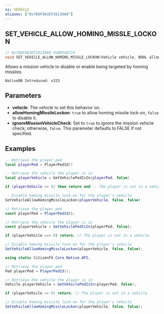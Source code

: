 ```yaml
---
ns: VEHICLE
aliases: ["0x7D6F9A3EF26136A0"]
---
```

## SET_VEHICLE_ALLOW_HOMING_MISSLE_LOCKON

```c
// 0x7D6F9A3EF26136A0 0xBB54ECCA
void SET_VEHICLE_ALLOW_HOMING_MISSLE_LOCKON(Vehicle vehicle, BOOL allowHomingMissileLockon, BOOL ignoreMissionVehicleCheck);
```

Allows a mission vehicle to disable or enable being targeted by homing missiles.

```
NativeDB Introduced: v323
```

## Parameters
* **vehicle**: The vehicle to set this behavior on.
* **allowHomingMissileLockon**: `true` to allow homing missile lock-on, `false` to disable it.
* **ignoreMissionVehicleCheck**: Set to `true` to ignore the mission vehicle check; otherwise, `false`. This parameter defaults to FALSE if not specified. 

## Examples
```lua
-- Retrieve the player ped
local playerPed = PlayerPedId()

-- Retrieve the vehicle the player is in
local playerVehicle = GetVehiclePedIsIn(playerPed, false)

if (playerVehicle == 0) then return end -- The player is not in a vehicle

-- Disable homing missile lock-on for the player's vehicle
SetVehicleAllowHomingMissleLockon(playerVehicle, false, false)
```

```javascript
// Retrieve the player ped
const playerPed = PlayerPedId();

// Retrieve the vehicle the player is in
const playerVehicle = GetVehiclePedIsIn(playerPed, false);

if (playerVehicle === 0) return; // The player is not in a vehicle

// Disable homing missile lock-on for the player's vehicle
SetVehicleAllowHomingMissleLockon(playerVehicle, false, false);
```

```cs
using static CitizenFX.Core.Native.API;

// Retrieve the player ped
Ped playerPed = PlayerPedId();

// Retrieve the vehicle the player is in
Vehicle playerVehicle = GetVehiclePedIsIn(playerPed, false);

if (playerVehicle == 0) return; // The player is not in a vehicle

// Disable homing missile lock-on for the player's vehicle
SetVehicleAllowHomingMissleLockon(playerVehicle, false, false);
```